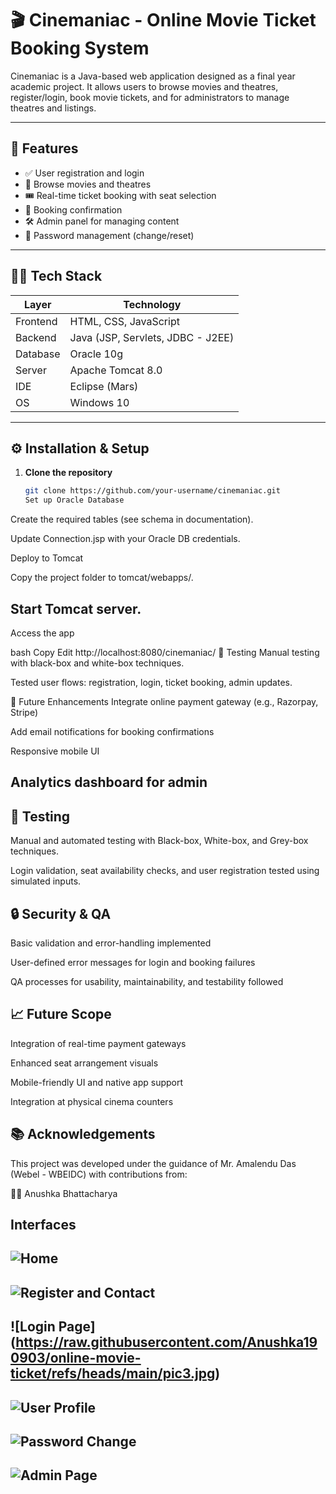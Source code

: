 # 🎬 Cinemaniac - Online Movie Ticket Booking System

Cinemaniac is a Java-based web application designed as a final year academic project. It allows users to browse movies and theatres, register/login, book movie tickets, and for administrators to manage theatres and listings.

---

## 🌟 Features

- ✅ User registration and login
- 🎥 Browse movies and theatres
- 🎟️ Real-time ticket booking with seat selection
- 🧾 Booking confirmation
- 🛠 Admin panel for managing content
- 🔐 Password management (change/reset)

---

## 🧑‍💻 Tech Stack

| Layer         | Technology                          |
|---------------|--------------------------------------|
| Frontend      | HTML, CSS, JavaScript               |
| Backend       | Java (JSP, Servlets, JDBC - J2EE)   |
| Database      | Oracle 10g                          |
| Server        | Apache Tomcat 8.0                   |
| IDE           | Eclipse (Mars)                      |
| OS            | Windows 10                          |

---

## ⚙️ Installation & Setup

1. **Clone the repository**
   ```bash
   git clone https://github.com/your-username/cinemaniac.git
   Set up Oracle Database

Create the required tables (see schema in documentation).

Update Connection.jsp with your Oracle DB credentials.

Deploy to Tomcat

Copy the project folder to tomcat/webapps/.

 ## Start Tomcat server.

Access the app

bash
Copy
Edit
http://localhost:8080/cinemaniac/
🧪 Testing
Manual testing with black-box and white-box techniques.

Tested user flows: registration, login, ticket booking, admin updates.

🚀 Future Enhancements
Integrate online payment gateway (e.g., Razorpay, Stripe)

Add email notifications for booking confirmations

Responsive mobile UI

## Analytics dashboard for admin
## 🧪 Testing
Manual and automated testing with Black-box, White-box, and Grey-box techniques.

Login validation, seat availability checks, and user registration tested using simulated inputs.

## 🔒 Security & QA
Basic validation and error-handling implemented

User-defined error messages for login and booking failures

QA processes for usability, maintainability, and testability followed

## 📈 Future Scope
Integration of real-time payment gateways

Enhanced seat arrangement visuals

Mobile-friendly UI and native app support

Integration at physical cinema counters

## 📚 Acknowledgements
This project was developed under the guidance of Mr. Amalendu Das (Webel - WBEIDC)
with contributions from:

👩‍💻 Anushka Bhattacharya
## Interfaces
## ![Home](https://raw.githubusercontent.com/Anushka190903/online-movie-ticket/refs/heads/main/pic.jpg)
## ![Register and Contact ](https://raw.githubusercontent.com/Anushka190903/online-movie-ticket/refs/heads/main/pic2.jpg)
## ![Login Page] (https://raw.githubusercontent.com/Anushka190903/online-movie-ticket/refs/heads/main/pic3.jpg)
## ![User Profile](https://raw.githubusercontent.com/Anushka190903/online-movie-ticket/refs/heads/main/pic4.jpg)
## ![Password Change](https://raw.githubusercontent.com/Anushka190903/online-movie-ticket/refs/heads/main/pic5.jpg)
## ![Admin Page](https://raw.githubusercontent.com/Anushka190903/online-movie-ticket/refs/heads/main/pic7.jpg)

